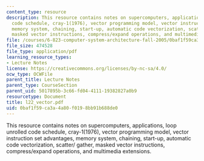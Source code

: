 ```yaml
---
content_type: resource
description: This resource contains notes on supercomputers, applications, loop unrolled
  code schedule, cray-1(1976), vector programming model, vector instruction set advantages,
  memory system, chaining, start-up, automatic code vectorization, scatter/ gather,
  masked vector instructions, compress/expand operations, and multimedia extensions.
file: /courses/6-823-computer-system-architecture-fall-2005/0baf1f59ca3a4a80f0198bb91b688de0_l22_vector.pdf
file_size: 474528
file_type: application/pdf
learning_resource_types:
- Lecture Notes
license: https://creativecommons.org/licenses/by-nc-sa/4.0/
ocw_type: OCWFile
parent_title: Lecture Notes
parent_type: CourseSection
parent_uid: 5017895b-3c66-fd04-4111-19382827a0b9
resourcetype: Document
title: l22_vector.pdf
uid: 0baf1f59-ca3a-4a80-f019-8bb91b688de0
---
```

This resource contains notes on supercomputers, applications, loop unrolled code schedule, cray-1(1976), vector programming model, vector instruction set advantages, memory system, chaining, start-up, automatic code vectorization, scatter/ gather, masked vector instructions, compress/expand operations, and multimedia extensions.